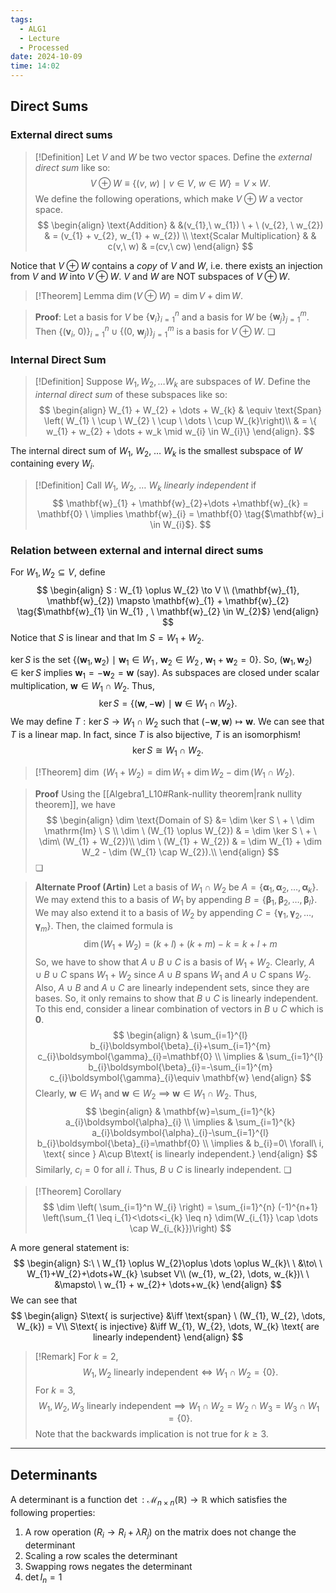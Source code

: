 ```yaml
---
tags:
  - ALG1
  - Lecture
  - Processed
date: 2024-10-09
time: 14:02
---
```

## Direct Sums

### External direct sums

>[!Definition]
>Let $V$ and $W$ be two vector spaces. Define the *external direct sum* like so:
>$$
>V \oplus W \equiv \{ (v,\ w) \ \mid \ v\in V, \ w \in W\} = V \times W.
>$$
>We define the following operations, which make $V\oplus W$ a vector space.
>$$
>\begin{align}
>\text{Addition} & &(v_{1},\  w_{1}) \ + \ (v_{2}, \ w_{2})  & = (v_{1} + v_{2}, w_{1} + w_{2}) \\ \text{Scalar Multiplication} & &
>c(v,\ w) & =(cv,\ cw)
>\end{align}
>$$

Notice that $V \oplus W$ contains a *copy* of $V$ and $W$, i.e. there exists an injection from $V$ and $W$ into $V \oplus W$. $V$ and $W$ are NOT subspaces of $V\oplus W$. 

>[!Theorem] Lemma
> $\dim (V \oplus W) = \dim V + \dim W$.
 
> **Proof**:
> Let a basis for $V$ be $\{ \mathbf{v}_{i} \}_{i=1}^n$ and a basis for $W$ be $\{ \mathbf{w}_{j} \}_{j=1}^m$.
> Then $\{ (\mathbf{v}_{i},\ 0) \}_{i=1}^{n} \cup \{ (0,\ \mathbf{w}_{j}) \}_{j=1}^m$ is a basis for $V \oplus W$. ❏

### Internal Direct Sum

>[!Definition]
> Suppose $W_{1}, W_{2}, \dots W_{k}$ are subspaces of $W$. Define the *internal direct sum* of these subspaces like so:
> $$
>\begin{align}
>W_{1} + W_{2} + \dots + W_{k}  & \equiv \text{Span} \left( W_{1} \ \cup \ W_{2} \ \cup \ \dots \ \cup W_{k}\right)\\
>& = \{ w_{1} + w_{2} + \dots + w_k \mid w_{i} \in W_{i}\}
>\end{align}.
>$$

The internal direct sum of $W_{1}, \ W_{2},\  \dots \ W_{k}$ is the smallest subspace of $W$ containing every $W_{i}$.

>[!Definition]
>Call $W_{1}, \ W_{2},\  \dots \ W_{k}$ *linearly independent* if
>$$
>\mathbf{w}_{1} + \mathbf{w}_{2}+\dots +\mathbf{w}_{k} = \mathbf{0} \ \implies \mathbf{w}_{i} = \mathbf{0} \tag{$\mathbf{w}_i \in W_{i}$}.
>$$
### Relation between external and internal direct sums
For $W_{1}, W_{2} \subseteq V$, define
$$
\begin{align}
S : W_{1} \oplus W_{2} \to V \\
(\mathbf{w}_{1}, \mathbf{w}_{2}) \mapsto \mathbf{w}_{1} + \mathbf{w}_{2} \tag{$\mathbf{w}_{1} \in W_{1} , \ \mathbf{w}_{2} \in W_{2}$}
\end{align}
$$
Notice that $S$ is linear and that $\mathrm{Im} \ S = W_{1} + W_{2}$.

$\ker S$ is the set $\{ (\mathbf{w}_{1}, \mathbf{w}_{2}) \ \mid \ \mathbf{w}_{1} \in W_{1} \, , \ \mathbf{w}_{2} \in W_{2} \, , \ \mathbf{w}_{1} + \mathbf{w}_{2} = 0 \}$. So, $(\mathbf{w}_{1}, \mathbf{w}_{2})\in\ker S$ implies $\mathbf{w}_{1}=-\mathbf{w}_{2}=\mathbf{w}$ (say). As subspaces are closed under scalar multiplication, $\mathbf{w} \in W_{1} \cap W_{2}$. Thus,
$$
\ker S = \{ (\mathbf{w}, -\mathbf{w}) \ \mid \ \mathbf{w} \in W_{1} \cap W_{2} \}.
$$
We may define $T : \ker S \to W_{1} \cap W_{2}$ such that $(-\mathbf{w}, \mathbf{w}) \mapsto \mathbf{w}$. We can see that $T$ is a linear map. In fact, since $T$ is also bijective, $T$ is an isomorphism!
$$
\ker S \cong W_{1} \cap W_{2}.
$$
>[!Theorem]
>$\dim \ (W_{1} + W_{2}) = \dim W_{1} + \dim W_2 - \dim (W_{1} \cap W_{2})$.

>**Proof**
>Using the [[Algebra1_L10#Rank-nullity theorem|rank nullity theorem]], we have
>$$
>\begin{align}
>\dim \text{Domain of S} &= \dim \ker S \ + \ \dim \mathrm{Im} \ S \\
>\dim \ (W_{1} \oplus  W_{2})  & = \dim \ker S \ + \ \dim\  (W_{1} + W_{2})\\ 
>\dim \ (W_{1} + W_{2})  & = \dim W_{1} + \dim W_2 - \dim (W_{1} \cap W_{2}).\\ 
>\end{align}
>$$
>❏

>**Alternate Proof (Artin)**
>Let a basis of $W_{1} \cap W_{2}$ be $A=\{ \boldsymbol{\alpha}_{1}, \boldsymbol{\alpha}_{2},\dots,\boldsymbol{\alpha}_{k} \}$.
>We may extend this to a basis of $W_{1}$ by appending $B=\{ \boldsymbol{\beta}_{1}, \boldsymbol{\beta}_{2}, \dots, \boldsymbol{\beta}_{l} \}$.
>We may also extend it to a basis of $W_{2}$ by appending $C=\{ \boldsymbol{\gamma}_{1}, \boldsymbol{\gamma}_{2}, \dots, \boldsymbol{\gamma}_{m} \}$.
>Then, the claimed formula is
>$$
>\dim(W_{1}+W_{2})=(k+l)+(k+m)-k=k+l+m
>$$
>So, we have to show that $A\cup B\cup C$ is a basis of $W_{1}+W_{2}$. Clearly, $A\cup B\cup C$ spans $W_{1}+W_{2}$ since $A\cup B$ spans $W_{1}$ and $A\cup C$ spans $W_{2}$. Also, $A\cup B$ and $A\cup C$ are linearly independent sets, since they are bases. So, it only remains to show that $B\cup C$ is linearly independent. To this end, consider a linear combination of vectors in $B\cup C$ which is $\mathbf{0}$.
>$$
>\begin{align}
> & \sum_{i=1}^{l} b_{i}\boldsymbol{\beta}_{i}+\sum_{i=1}^{m} c_{i}\boldsymbol{\gamma}_{i}=\mathbf{0} \\
> \implies & \sum_{i=1}^{l} b_{i}\boldsymbol{\beta}_{i}=-\sum_{i=1}^{m} c_{i}\boldsymbol{\gamma}_{i}\equiv \mathbf{w}
>\end{align}
>$$
>Clearly, $\mathbf{w}\in W_{1}$ and $\mathbf{w}\in W_{2}$ $\implies$ $\mathbf{w}\in W_{1}\cap W_{2}$. Thus, 
>$$
>\begin{align}
> & \mathbf{w}=\sum_{i=1}^{k} a_{i}\boldsymbol{\alpha}_{i} \\
>\implies &  \sum_{i=1}^{k} a_{i}\boldsymbol{\alpha}_{i}-\sum_{i=1}^{l} b_{i}\boldsymbol{\beta}_{i}=\mathbf{0} \\
>\implies & b_{i}=0\ \forall\ i, \text{ since } A\cup B\text{ is linearly independent.}
>\end{align}
>$$
>Similarly, $c_{i}=0$ for all $i$. Thus, $B\cup C$ is linearly independent. ❏

>[!Theorem] Corollary
> $$
> \dim \left( \sum_{i=1}^n W_{i} \right) = \sum_{i=1}^{n} (-1)^{n+1} \left(\sum_{1 \leq i_{1}<\dots<i_{k} \leq n} \dim(W_{i_{1}} \cap \dots \cap W_{i_{k}})\right)
> $$

A more general statement is:
$$
\begin{align}
S:\ \ W_{1} \oplus W_{2}\oplus \dots \oplus W_{k}\ \ &\to\ \ W_{1}+W_{2}+\dots+W_{k} \subset V\\
(w_{1}, w_{2}, \dots, w_{k})\ \ &\mapsto\ \ w_{1} + w_{2}+ \dots+w_{k}
\end{align}
$$
We can see that
$$
\begin{align}
S\text{ is surjective} &\iff \text{span} \ (W_{1}, W_{2}, \dots, W_{k}) = V\\
S\text{ is injective} &\iff W_{1}, W_{2}, \dots, W_{k} \text{ are linearly independent}
\end{align}
$$

>[!Remark]
> For $k=2$,
> $$
> W_{1}, W_{2} \text{ linearly independent} \iff W_{1} \cap W_{2} = \{0\}.
> $$
> For $k = 3$,
> $$
> W_{1}, W_{2}, W_{3} \text{ linearly independent} \implies W_{1} \cap W_{2} = W_{2} \cap W_{3} = W_{3} \cap W_{1} = \{0\}.
> $$
> Note that the backwards implication is not true for $k \geq 3$. 

---
## Determinants

A determinant is a function $\det : \mathcal{M}_{n \times n}(\mathbb{R}) \to \mathbb{R}$ which satisfies the following properties:
1) A row operation ($R_{i} \to R_{i} + \lambda R_{j}$) on the matrix does not change the determinant
2) Scaling a row scales the determinant
3) Swapping rows negates the determinant
4) $\det I_{n} = 1$